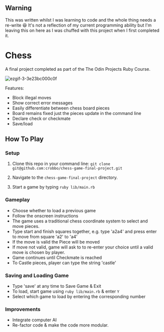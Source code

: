 
## Warning
This was written whilst I was learning to code and the whole thing needs a re-write 😆 It's not a reflection of my current programming ability but I'm leaving this on here as I was chuffed with this project when I first completed it. 

# Chess

A final project completed as part of the The Odin Projects Ruby Course.

![ezgif-3-3e23bc000c0f](https://user-images.githubusercontent.com/47796704/111031271-8a4a7780-83fe-11eb-8eae-23663cbd8df0.gif)

Features: 
- Block illegal moves
- Show correct error messages 
- Easily differentiate between chess board pieces 
- Board remains fixed just the pieces update in the command line
- Declare check or checkmate
- Save/load

## How To Play

### Setup

1. Clone this repo in your command line: `git clone git@github.com:crobbo/chess-game-final-project.git`

2. Navigate to the `chess-game-final-project` directory.

3. Start a game by typing `ruby lib/main.rb`

### Gameplay

* Choose whether to load a previous game
* Follow the onscreen instructions
* The game uses a traditional chess coordinate system to select and move pieces. 
* Type start and finish squares together, e.g. type 'a2a4' and press enter to move from square 'a2' to 'a4'
* If the move is valid the Piece will be moved
* If move not valid, game will ask to to re-enter your choice until a valid move is chosen by player.
* Game continues until Checkmate is reached 
* To Castle pieces, player can type the string 'castle'

### Saving and Loading Game

* Type 'save' at any time to Save Game & Exit
* To load, start game using `ruby lib/main.rb` & enter `Y`
* Select which game to load by entering the corresponding number 


### Improvements 

* Integrate computer AI
* Re-factor code & make the code more modular. 
